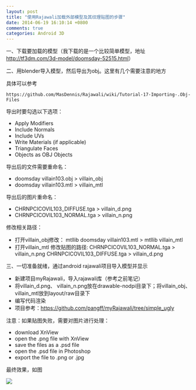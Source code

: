 ```yaml
---
layout: post
title: "使用Rajawali加载外部模型及其纹理贴图的步骤"
date: 2014-06-19 16:10:14 +0800
comments: true
categories: Android 3D
---
```

一、下载要加载的模型（我下载的是一个比较简单模型，地址<http://tf3dm.com/3d-model/doomsday-52515.html>）
<!--more-->

二、用blender导入模型，然后导出为obj。这里有几个需要注意的地方

具体可以参考
	
	https://github.com/MasDennis/Rajawali/wiki/Tutorial-17-Importing-.Obj-Files


 导出时要勾选以下选项： 

   * Apply Modifiers
   * Include Normals
   * Include UVs
   * Write Materials (if applicable)
   * Triangulate Faces
   * Objects as OBJ Objects     

  导出后的文件需要重命名： 

   * doomsday villain103.obj > villain_obj
   * doomsday villain103.mtl > villain_mtl

导出后的图片重命名： 

   * CHRNPCICOVIL103_DIFFUSE.tga > villain_d.png
   * CHRNPCICOVIL103_NORMAL.tga > villain_n.png

 
 修改相关路径： 

   * 打开villain_obj修改： mtllib doomsday villain103.mtl >  mtllib villain_mtl
   * 打开villain_mtl 修改贴图的路径: CHRNPCICOVIL103_NORMAL.tga > villain_n.png  CHRNPCICOVIL103_DIFFUSE.tga >  villain_d.png


三、一切准备就绪，通过android rajawali项目导入模型并显示

   * 新建项目myRajawali，导入rajawali库（参考之前笔记）
   * 将villain_d.png、 villain_n.png放在drawable-nodpi目录下；将villain_obj、villain_mtl放到layout/raw目录下
   * 编写代码渲染
   * 项目参考：https://github.com/pangff/myRajawali/tree/simple_ugly

注意：如果贴图失败，需要对图片进行处理：


   * download XnView
   * open the .png file with XnView
   * save the files as a .psd file
   * open the .psd file in Photoshop
   * export the file to .png or .jpg

最终效果，如图

![](http://www.pffair.com/images/24.png)